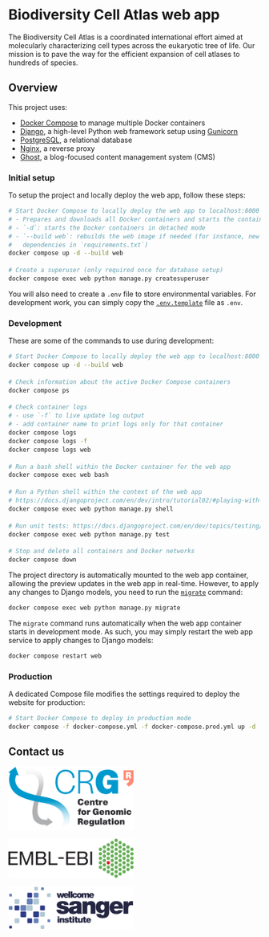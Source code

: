 # Biodiversity Cell Atlas web app

The Biodiversity Cell Atlas is a coordinated international effort aimed at molecularly characterizing cell types across the eukaryotic tree of life. Our mission is to pave the way for the efficient expansion of cell atlases to hundreds of species.

## Overview

This project uses:

* [Docker Compose][] to manage multiple Docker containers
* [Django][], a high-level Python web framework setup using [Gunicorn][]
* [PostgreSQL][], a relational database
* [Nginx][], a reverse proxy
* [Ghost][], a blog-focused content management system (CMS)

### Initial setup

To setup the project and locally deploy the web app, follow these steps:

```bash
# Start Docker Compose to locally deploy the web app to localhost:8000
# - Prepares and downloads all Docker containers and starts the containers
# - `-d`: starts the Docker containers in detached mode
# - `--build web`: rebuilds the web image if needed (for instance, new Python
#   dependencies in `requirements.txt`)
docker compose up -d --build web

# Create a superuser (only required once for database setup)
docker compose exec web python manage.py createsuperuser
```

You will also need to create a `.env` file to store environmental variables.
For development work, you can simply copy the [`.env.template`](.env.template)
file as `.env`.

### Development

These are some of the commands to use during development:

```bash
# Start Docker Compose to locally deploy the web app to localhost:8000
docker compose up -d --build web

# Check information about the active Docker Compose containers
docker compose ps

# Check container logs
# - use `-f` to live update log output
# - add container name to print logs only for that container
docker compose logs
docker compose logs -f
docker compose logs web

# Run a bash shell within the Docker container for the web app
docker compose exec web bash

# Run a Python shell within the context of the web app
# https://docs.djangoproject.com/en/dev/intro/tutorial02/#playing-with-the-api
docker compose exec web python manage.py shell

# Run unit tests: https://docs.djangoproject.com/en/dev/topics/testing/
docker compose exec web python manage.py test

# Stop and delete all containers and Docker networks
docker compose down
```

The project directory is automatically mounted to the web app container,
allowing the preview updates in the web app in real-time. However, to apply any
changes to Django models, you need to run the [`migrate`][migrate] command:

```bash
docker compose exec web python manage.py migrate
```

The `migrate` command runs automatically when the web app container starts in
development mode. As such, you may simply restart the web app service to apply
changes to Django models:

```bash
docker compose restart web
```

### Production

A dedicated Compose file modifies the settings required to deploy the website
for production:

``` bash
# Start Docker Compose to deploy in production mode
docker compose -f docker-compose.yml -f docker-compose.prod.yml up -d
```

## Contact us

[<img src="app/static/app/images/logos/CRG/LOGOs-CRG-ENG_2014_transparent_back.png" width="250" target="_blank" alt="Centre for Genomic Regulation (CRG)"/>][CRG]

[<img src="app/static/app/images/logos/EMBL-EBI/EMBL-EBI_Logo_black_big.png" width="250" target="_blank" alt="European Bioinformatics Institute (EMBL-EBI)"/>][EBI]

[<img src="app/static/app/images/logos/Sanger/Wellcome_Sanger_Institute_Logo_Landscape_Digital_RGB_Full_Colour.png" width="250" target="_blank" alt="Wellcome Sanger Institute (Sanger)"/>][Sanger]

[Docker Compose]: https://docs.docker.com/compose
[Django]: https://djangoproject.com
[PostgreSQL]: https://postgresql.org
[Nginx]: https://nginx.org
[Gunicorn]: https://gunicorn.org
[Ghost]: https://ghost.org

[migrate]: https://docs.djangoproject.com/en/dev/topics/migrations/
[CRG]: https://crg.eu
[EBI]: https://ebi.ac.uk/
[Sanger]: https://sanger.ac.uk/
